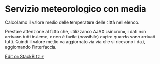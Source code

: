 # Servizio meteorologico con media

Calcoliamo il valore medio delle temperature delle città nell'elenco.

Prestare attenzione al fatto che, utilizzando AJAX asincrono, i dati non arrivano tutti insieme, e non è facile (possibile) capire quando sono arrivati tutti. Quindi il valore medio va aggiornato via via che si ricevono i dati, aggiornando l'interfaccia.

[Edit on StackBlitz ⚡️](https://stackblitz.com/edit/js-sswtemp)
